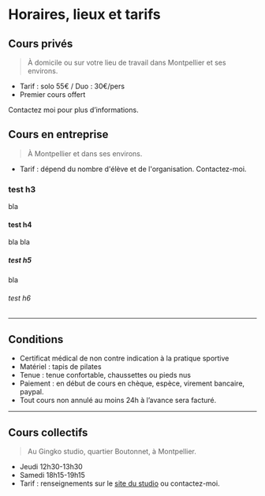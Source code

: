 # Horaires, lieux et tarifs

## Cours privés

> À domicile ou sur votre lieu de travail dans Montpellier et ses environs.

- Tarif : solo 55€ / Duo : 30€/pers
- Premier cours offert

Contactez moi pour plus d’informations.

## Cours en entreprise

> À Montpellier et dans ses environs.

- Tarif : dépend du nombre d'élève et de l'organisation. Contactez-moi.

### test h3

bla

#### test h4

bla bla

##### test h5

bla

###### test h6

---

## Conditions

- Certificat médical de non contre indication à la pratique sportive
- Matériel : tapis de pilates
- Tenue : tenue confortable, chaussettes ou pieds nus
- Paiement : en début de cours en chèque, espèce, virement bancaire, paypal.
- Tout cours non annulé au moins 24h à l’avance sera facturé.

---

## Cours collectifs

> Au Gingko studio, quartier Boutonnet, à Montpellier.

- Jeudi 12h30-13h30
- Samedi 18h15-19h15
- Tarif : renseignements sur le [site du studio](https://www.studioyoga-pilates-montpellier.fr/) ou contactez-moi.
